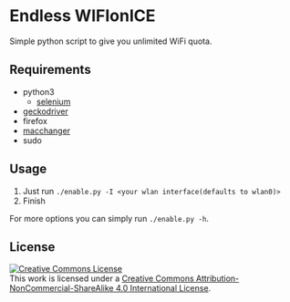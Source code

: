 # Endless WIFIonICE

Simple python script to give you unlimited WiFi quota.


## Requirements

* python3
	* [selenium](https://pypi.python.org/pypi/selenium)
* [geckodriver](https://github.com/mozilla/geckodriver/releases)
* firefox
* [macchanger](http://www.gnu.org/software/macchanger)
* sudo


## Usage

1. Just run `./enable.py -I <your wlan interface(defaults to wlan0)>`
2. Finish

For more options you can simply run `./enable.py -h`.


## License

<a rel="license" href="http://creativecommons.org/licenses/by-nc-sa/4.0/"><img alt="Creative Commons License" style="border-width:0" src="https://i.creativecommons.org/l/by-nc-sa/4.0/80x15.png" /></a><br />This work is licensed under a <a rel="license" href="http://creativecommons.org/licenses/by-nc-sa/4.0/">Creative Commons Attribution-NonCommercial-ShareAlike 4.0 International License</a>.
